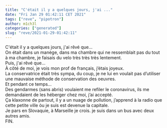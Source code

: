 ```yaml
---
title: "C'était il y a quelques jours, j'ai ..."
date: "Fri Jan 29 01:42:11 CET 2021"
tags: ["reve", "pipotron"]
author: m1ch3l
categories: ["generated"]
slug: "reve/2021-01-29-01:42:11"
---
```


C'était il y a quelques jours, j'ai rêvé que...<br>
On était dans un manège, dans ma chambre qui ne ressemblait pas du tout à ma chambre, je faisais du velo très très très lentement.<br>
Puis, j'ai rêvé que...<br>
À côté de moi, je vois mon prof de français, j’étais joyeux.<br>
La conservatrice était très sympa, du coup, je ne lui en voulait pas d’utiliser une mauvaise méthode de conservation des oeuvres.<br>
Et pendant ce temps...<br>
Des gendarmes (sans abris) voulaient me refiler le coronavirus, ils me demandaient de les héberger chez moi, j’ai accepté.<br>
Ça klaxonne de partout, il y a un nuage de pollution, j’apprend à la radio que cette petite ville òu je suis est devenue la capitale.<br>
Je pars en Slovaquie, à Marseille je crois. je suis dans un bus avec deux autres amis.<br>
FIN.<br>
